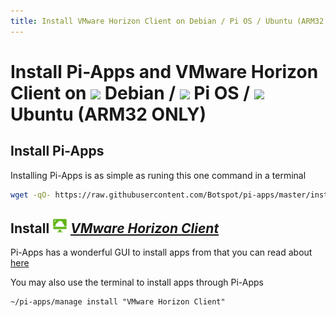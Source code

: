 ```yaml
---
title: Install VMware Horizon Client on Debian / Pi OS / Ubuntu (ARM32 ONLY) | Pi-Apps
---
```

# Install Pi-Apps and VMware Horizon Client on <img src=https://www.vectorlogo.zone/logos/debian/debian-icon.svg height=20 /> Debian / <img src=https://www.vectorlogo.zone/logos/raspberrypi/raspberrypi-icon.svg height=20 /> Pi OS / <img src=https://www.vectorlogo.zone/logos/ubuntu/ubuntu-icon.svg height=20 /> Ubuntu (ARM32 ONLY)
## Install Pi-Apps

Installing Pi-Apps is as simple as runing this one command in a terminal
```bash
wget -qO- https://raw.githubusercontent.com/Botspot/pi-apps/master/install | bash
```
## Install <img src="/img/app-icons/VMware Horizon Client/icon-64.png" height=24> ***[VMware Horizon Client](https://github.com/Botspot/pi-apps/tree/master/apps/VMware%20Horizon%20Client)***
Pi-Apps has a wonderful GUI to install apps from that you can read about [here](/wiki/getting-started/running-pi-apps/)
        
You may also use the terminal to install apps through Pi-Apps
```
~/pi-apps/manage install "VMware Horizon Client"
```
